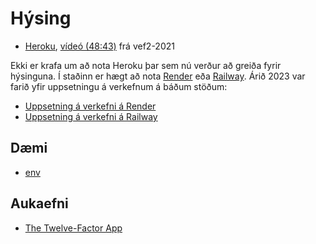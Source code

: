 # Hýsing

* [Heroku](heroku.md), [vídeó (48:43)](https://www.youtube.com/watch?v=UxnSG2VcjZA) frá vef2-2021

Ekki er krafa um að nota Heroku þar sem nú verður að greiða fyrir hýsinguna. Í staðinn er hægt að nota [Render](https://render.com/) eða [Railway](https://railway.app/). Árið 2023 var farið yfir uppsetningu á verkefnum á báðum stöðum:

* [Uppsetning á verkefni á Render](https://youtu.be/cOM09Lu4IxI?t=249)
* [Uppsetning á verkefni á Railway](https://youtu.be/cOM09Lu4IxI?t=1359)

## Dæmi

* [env](daemi/heroku/env.js)

## Aukaefni

* [The Twelve-Factor App](https://12factor.net/)
